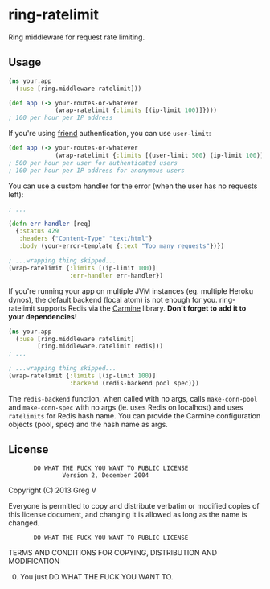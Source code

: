 # ring-ratelimit

Ring middleware for request rate limiting.

## Usage

```clojure
(ns your.app
  (:use [ring.middleware ratelimit]))

(def app (-> your-routes-or-whatever
             (wrap-ratelimit {:limits [(ip-limit 100)]})))
; 100 per hour per IP address
```

If you're using [friend](https://github.com/cemerick/friend) authentication, you can use `user-limit`:

```clojure
(def app (-> your-routes-or-whatever
             (wrap-ratelimit {:limits [(user-limit 500) (ip-limit 100)]})))
; 500 per hour per user for authenticated users
; 100 per hour per IP address for anonymous users
```

You can use a custom handler for the error (when the user has no requests left):

```clojure
; ...

(defn err-handler [req]
  {:status 429
   :headers {"Content-Type" "text/html"}
   :body (your-error-template {:text "Too many requests"})})

; ...wrapping thing skipped...
(wrap-ratelimit {:limits [(ip-limit 100)]
                 :err-handler err-handler})
```

If you're running your app on multiple JVM instances (eg. multiple Heroku dynos), the default backend (local atom) is not enough for you.
ring-ratelimit supports Redis via the [Carmine](https://github.com/ptaoussanis/carmine) library.
**Don't forget to add it to your dependencies!**

```clojure
(ns your.app
  (:use [ring.middleware ratelimit]
        [ring.middleware.ratelimit redis]))
; ...

; ...wrapping thing skipped...
(wrap-ratelimit {:limits [(ip-limit 100)]
                 :backend (redis-backend pool spec)})
```

The `redis-backend` function, when called with no args, calls `make-conn-pool` and `make-conn-spec` with no args (ie. uses Redis on localhost) and uses `ratelimits` for Redis hash name.
You can provide the Carmine configuration objects (pool, spec) and the hash name as args.

## License

           DO WHAT THE FUCK YOU WANT TO PUBLIC LICENSE
                   Version 2, December 2004

Copyright (C) 2013 Greg V

Everyone is permitted to copy and distribute verbatim or modified
copies of this license document, and changing it is allowed as long
as the name is changed.

           DO WHAT THE FUCK YOU WANT TO PUBLIC LICENSE
  TERMS AND CONDITIONS FOR COPYING, DISTRIBUTION AND MODIFICATION

 0. You just DO WHAT THE FUCK YOU WANT TO.
